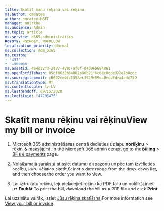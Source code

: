 ```yaml
---
title: Skatīt manu rēķinu vai rēķinu
ms.author: cmcatee
author: cmcatee-MSFT
manager: mnirkhe
ms.audience: Admin
ms.topic: article
ms.service: o365-administration
ROBOTS: NOINDEX, NOFOLLOW
localization_priority: Normal
ms.collection: Adm_O365
ms.custom:
- "437"
- "1500005"
ms.assetid: 464d32fd-2487-4885-af0f-d4096b694861
ms.openlocfilehash: 05df0632b94862e96b21f6c68c0dde392e7b0cdc
ms.sourcegitcommit: c6692ce0fa1358ec3529e59ca0ecdfdea4cdc759
ms.translationtype: MT
ms.contentlocale: lv-LV
ms.lasthandoff: 09/15/2020
ms.locfileid: "47796475"
---
```

# <a name="view-my-bill-or-invoice"></a><span data-ttu-id="9a5a3-102">Skatīt manu rēķinu vai rēķinu</span><span class="sxs-lookup"><span data-stu-id="9a5a3-102">View my bill or invoice</span></span>

1. <span data-ttu-id="9a5a3-103">Microsoft 365 administrēšanas centrā dodieties uz lapu **norēķinu** \> [rēķini & maksājumi](https://go.microsoft.com/fwlink/p/?linkid=848039) .</span><span class="sxs-lookup"><span data-stu-id="9a5a3-103">In the Microsoft 365 admin center, go to the **Billing** \> [Bills & payments](https://go.microsoft.com/fwlink/p/?linkid=848039) page.</span></span>

2. <span data-ttu-id="9a5a3-104">Nolaižamajā sarakstā atlasiet datumu diapazonu un pēc tam izvēlieties secību, kuru vēlaties skatīt.</span><span class="sxs-lookup"><span data-stu-id="9a5a3-104">Select a date range from the drop-down list, and then choose the order you want to view.</span></span>

3. <span data-ttu-id="9a5a3-105">Lai izdrukātu rēķinu, lejupielādējiet rēķinu kā PDF failu un noklikšķiniet uz **Drukāt**.</span><span class="sxs-lookup"><span data-stu-id="9a5a3-105">To print the bill, download the bill as a PDF file and click **Print**.</span></span>

<span data-ttu-id="9a5a3-106">Lai uzzinātu vairāk, lasiet [Jūsu rēķina skatīšana](https://docs.microsoft.com/microsoft-365/commerce/billing-and-payments/view-your-bill-or-invoice).</span><span class="sxs-lookup"><span data-stu-id="9a5a3-106">For more information see [View your bill or invoice](https://docs.microsoft.com/microsoft-365/commerce/billing-and-payments/view-your-bill-or-invoice).</span></span>
